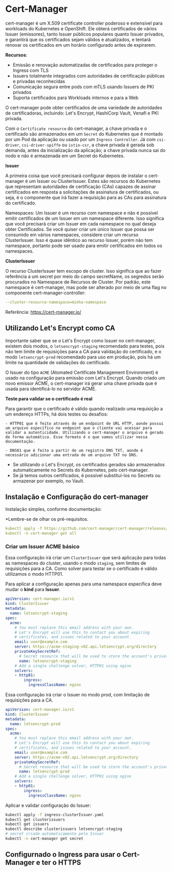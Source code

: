# Cert-Manager

cert-manager é um X.509 certificate controller poderoso e extensível para workloads do Kubernetes e OpenShift. Ele obterá certificados de vários Issuer (emissores), tanto Issuer públicos populares quanto Issuer privados, e garantirá que os certificados sejam válidos e atualizados, e tentará renovar os certificados em um horário configurado antes de expirarem.

**Recursos**:
 - Emissão e renovação automatizadas de certificados para proteger o Ingress com TLS
 - Issuers totalmente integrados com autoridades de certificação públicas e privadas reconhecidas
 - Comunicação segura entre pods com mTLS usando Issuers de PKI privados
 - Suporta certificados para Workloads internos e para a Web
 
O cert-manager pode obter certificados de uma variedade de autoridades de certificadoras, incluindo: Let's Encrypt, HashiCorp Vault, Venafi e PKI privada.

Com o `Certificate resource` do cert-manager, a chave privada e o certificado são armazenados em um `Secret` do Kubernetes que é montado por um Pod da aplicação ou usado por um `Ingress Controller`. Já com `csi-driver`, `csi-driver-spiffe` ou `istio-csr`, a chave privada é gerada sob demanda, antes da inicialização da aplicação; a chave privada nunca sai do nodo e não é armazenada em um Secret do Kubernetes.

**Issuer**

A primeira coisa que você precisará configurar depois de instalar o cert-manager é um Issuer ou ClusterIssuer. Estes são recursos do Kubernetes que representam autoridades de certificação (CAs) capazes de assinar certificados em resposta a solicitações de assinatura de certificados, ou seja, é o componente que irá fazer a requisição para as CAs para assinatura do certificado.

Namespaces:
Um Issuer é um recurso com namespace e não é possível emitir certificados de um Issuer em um namespace diferente. Isso significa que você precisará criar um Issuer em cada namespace no qual deseja obter Certificados.
Se você quiser criar um único Issuer que possa ser consumido em vários namespaces, considere criar um recurso ClusterIssuer. Isso é quase idêntico ao recurso Issuer, porém não tem namespace, portanto pode ser usado para emitir certificados em todos os namespaces.

**ClusterIssuer**

O recurso ClusterIssuer tem escopo de cluster. Isso significa que ao fazer referência a um secret por meio do campo secretName, os segredos serão procurados no Namespace de Recursos de Cluster. Por padrão, este namespace é cert-manager, mas pode ser alterado por meio de uma flag no componente cert-manager-controller:

```yaml
--cluster-resource-namespace=minha-namespace
```
Referência: https://cert-manager.io/

## Utilizando Let's Encrypt como CA

Importante saber que se o Let's Encrypt como Issuer no cert-manager, existem dois modos, o `letsencrypt-staging` recomendado para testes, pois não tem limite de requisições para a CA para validação do certificado, e o modo `letsencrypt-prod` recomendado para uso em produção, pois há um limite na quantidade de validações do certificado.


O Issuer do tipo `ACME` (Atomated Certificate Management Environment) é usado na configuração para emissão com Let's Encrypt. Quando criado um novo emissor ACME, o cert-manager irá gerar uma chave privada que é usada para identificá-lo no servidor ACME.

**Teste para validar se o certificado é real**

Para garantir que o certificado é válido quando realizado uma requisição a um endereço HTTPs, há dois testes ou desafios:
    
    - HTTP01 que é feito através de um endpoint de URL HTTP, aonde possui um arquivo específico no endpoint que o cliente vai acessar para validar a autenticidade. Utilizando o cert-manager o arquivo é gerado de forma automática. Esse formato é o que vamos utilizar nessa documentação.

    - DNS01 que é feito a partir de um registro DNS TXT, aonde é necessário adicionar uma entrada de um arquivo TXT no DNS.

- Se utilizando o Let's Encrypt, os certificados gerados são armazenados automaticamente no Secrets do Kubernetes, pelo cert-manager.
- Se já temos outros certificados, é possível substituí-los no Secrets ou armazenar por exemplo, no Vault.

## Instalação e Configuração do cert-manager

Instalação simples, conforme documentação:

*Lembre-se de olhar os pré-requisitos.

```yaml
kubectl apply -f https://github.com/cert-manager/cert-manager/releases/download/v1.16.3/cert-manager.yaml
kubectl -n cert-manager get all 
```

### Criar um Issuer ACME básico 

Essa configuração irá criar um `ClusterIssuer` que será aplicação para todas as namespaces do cluster, usando o modo `staging`, sem limites de requisições para a CA. Como solver para testar se o certificado é válido utilizamos o modo HTTP01.

Para aplicar a configuração apenas para uma namespace específica deve mudar o **kind** para **Issuer**.

```yaml
apiVersion: cert-manager.io/v1
kind: ClusterIssuer
metadata:
  name: letsencrypt-staging
spec:
  acme:
    # You must replace this email address with your own.
    # Let's Encrypt will use this to contact you about expiring
    # certificates, and issues related to your account.
    email: user@example.com
    server: https://acme-staging-v02.api.letsencrypt.org/directory
    privateKeySecretRef:
      # Secret resource that will be used to store the account's private key.
      name: letsencrypt-staging
    # Add a single challenge solver, HTTP01 using nginx
    solvers:
    - http01:
        ingress:
          ingressClassName: nginx
```

Essa configuração irá criar o Issuer no modo prod, com limitação de requisições para a CA.

```yaml
apiVersion: cert-manager.io/v1
kind: ClusterIssuer
metadata:
  name: letsencrypt-prod
spec:
  acme:
    # You must replace this email address with your own.
    # Let's Encrypt will use this to contact you about expiring
    # certificates, and issues related to your account.
    email: user@example.com
    server: https://acme-v02.api.letsencrypt.org/directory
    privateKeySecretRef:
      # Secret resource that will be used to store the account's private key.
      name: letsencrypt-prod
    # Add a single challenge solver, HTTP01 using nginx
    solvers:
    - http01:
        ingress:
          ingressClassName: nginx
```

Aplicar e validar configuração do Issuer:

```bash
kubectl apply -f ingress-clusterIssuer.yaml
kubectl get clusterissuers
kubectl get issuers
kubectl describe clusterissuers letsencrypt-staging
# secret criado automaticamente pelo Issuer
kubectl -n cert-manager get secret 
```

## Configurnado o Ingress para usar o Cert-Manager e ter o HTTPS